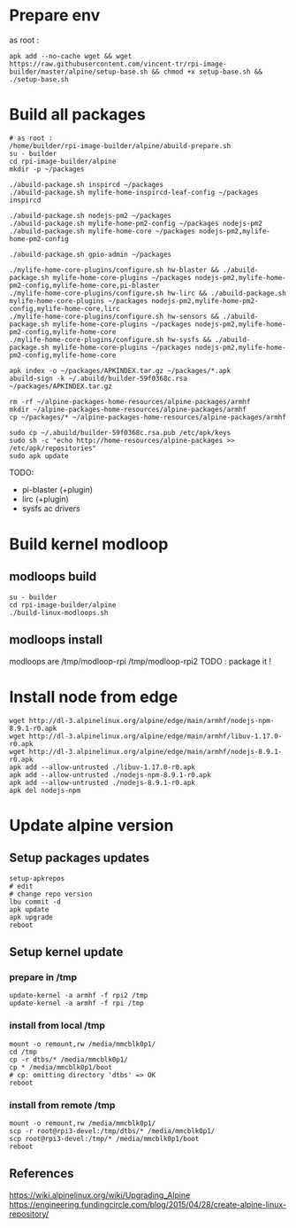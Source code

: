 # Prepare env

as root :
```
apk add --no-cache wget && wget https://raw.githubusercontent.com/vincent-tr/rpi-image-builder/master/alpine/setup-base.sh && chmod +x setup-base.sh && ./setup-base.sh
```

# Build all packages

```
# as root :
/home/builder/rpi-image-builder/alpine/abuild-prepare.sh
su - builder
cd rpi-image-builder/alpine
mkdir -p ~/packages

./abuild-package.sh inspircd ~/packages
./abuild-package.sh mylife-home-inspircd-leaf-config ~/packages inspircd

./abuild-package.sh nodejs-pm2 ~/packages
./abuild-package.sh mylife-home-pm2-config ~/packages nodejs-pm2
./abuild-package.sh mylife-home-core ~/packages nodejs-pm2,mylife-home-pm2-config

./abuild-package.sh gpio-admin ~/packages

./mylife-home-core-plugins/configure.sh hw-blaster && ./abuild-package.sh mylife-home-core-plugins ~/packages nodejs-pm2,mylife-home-pm2-config,mylife-home-core,pi-blaster
./mylife-home-core-plugins/configure.sh hw-lirc && ./abuild-package.sh mylife-home-core-plugins ~/packages nodejs-pm2,mylife-home-pm2-config,mylife-home-core,lirc
./mylife-home-core-plugins/configure.sh hw-sensors && ./abuild-package.sh mylife-home-core-plugins ~/packages nodejs-pm2,mylife-home-pm2-config,mylife-home-core
./mylife-home-core-plugins/configure.sh hw-sysfs && ./abuild-package.sh mylife-home-core-plugins ~/packages nodejs-pm2,mylife-home-pm2-config,mylife-home-core

apk index -o ~/packages/APKINDEX.tar.gz ~/packages/*.apk
abuild-sign -k ~/.abuild/builder-59f0368c.rsa ~/packages/APKINDEX.tar.gz

rm -rf ~/alpine-packages-home-resources/alpine-packages/armhf
mkdir ~/alpine-packages-home-resources/alpine-packages/armhf
cp ~/packages/* ~/alpine-packages-home-resources/alpine-packages/armhf

sudo cp ~/.abuild/builder-59f0368c.rsa.pub /etc/apk/keys
sudo sh -c "echo http://home-resources/alpine-packages >> /etc/apk/repositories"
sudo apk update
```

TODO:
 - pi-blaster (+plugin)
 - lirc (+plugin)
 - sysfs ac drivers

# Build kernel modloop

## modloops build

```
su - builder
cd rpi-image-builder/alpine
./build-linux-modloops.sh
```

## modloops install

modloops are /tmp/modloop-rpi /tmp/modloop-rpi2
TODO : package it !

# Install node from edge

```
wget http://dl-3.alpinelinux.org/alpine/edge/main/armhf/nodejs-npm-8.9.1-r0.apk
wget http://dl-3.alpinelinux.org/alpine/edge/main/armhf/libuv-1.17.0-r0.apk
wget http://dl-3.alpinelinux.org/alpine/edge/main/armhf/nodejs-8.9.1-r0.apk
apk add --allow-untrusted ./libuv-1.17.0-r0.apk
apk add --allow-untrusted ./nodejs-npm-8.9.1-r0.apk
apk add --allow-untrusted ./nodejs-8.9.1-r0.apk
apk del nodejs-npm
```

# Update alpine version

## Setup packages updates

```
setup-apkrepos
# edit
# change repo version
lbu commit -d
apk update
apk upgrade
reboot
```

## Setup kernel update

### prepare in /tmp
```
update-kernel -a armhf -f rpi2 /tmp
update-kernel -a armhf -f rpi /tmp
```

### install from local /tmp
```
mount -o remount,rw /media/mmcblk0p1/
cd /tmp
cp -r dtbs/* /media/mmcblk0p1/
cp * /media/mmcblk0p1/boot
# cp: omitting directory 'dtbs' => OK
reboot
```

### install from remote /tmp
```
mount -o remount,rw /media/mmcblk0p1/
scp -r root@rpi3-devel:/tmp/dtbs/* /media/mmcblk0p1/
scp root@rpi3-devel:/tmp/* /media/mmcblk0p1/boot
reboot

```

## References

https://wiki.alpinelinux.org/wiki/Upgrading_Alpine
https://engineering.fundingcircle.com/blog/2015/04/28/create-alpine-linux-repository/